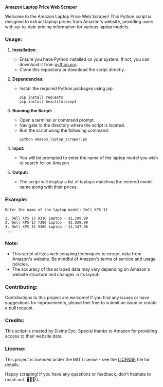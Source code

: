 **Amazon Laptop Price Web Scraper**

Welcome to the Amazon Laptop Price Web Scraper! This Python script is designed to extract laptop prices from Amazon's website, providing users with up-to-date pricing information for various laptop models.

### Usage:

1. **Installation:**
   - Ensure you have Python installed on your system. If not, you can download it from [python.org](https://www.python.org/).
   - Clone this repository or download the script directly.

2. **Dependencies:**
   - Install the required Python packages using pip:
     ```
     pip install requests
     pip install beautifulsoup4
     ```

3. **Running the Script:**
   - Open a terminal or command prompt.
   - Navigate to the directory where the script is located.
   - Run the script using the following command:
     ```
     python amazon_laptop_scraper.py
     ```

4. **Input:**
   - You will be prompted to enter the name of the laptop model you wish to search for on Amazon.

5. **Output:**
   - The script will display a list of laptops matching the entered model name along with their prices.

### Example:

```
Enter the name of the laptop model: Dell XPS 13
```

```
1. Dell XPS 13 9310 Laptop - $1,299.99
2. Dell XPS 13 7390 Laptop - $1,029.99
3. Dell XPS 13 9300 Laptop - $1,347.98
...
```

### Note:

- This script utilizes web scraping techniques to extract data from Amazon's website. Be mindful of Amazon's terms of service and usage policies.
- The accuracy of the scraped data may vary depending on Amazon's website structure and changes in its layout.

### Contributing:

Contributions to this project are welcome! If you find any issues or have suggestions for improvements, please feel free to submit an issue or create a pull request.

### Credits:

This script is created by Divine Eyo. Special thanks to Amazon for providing access to their website data.

### License:

This project is licensed under the MIT License - see the [LICENSE](LICENSE) file for details.

Happy scraping! If you have any questions or feedback, don't hesitate to reach out. 🖥️🕵️‍♂️🔍
